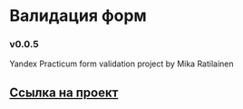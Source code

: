 # Валидация форм

### v0.0.5

Yandex Practicum form validation project by Mika Ratilainen

## [Ссылка на проект](https://mikaratilainen.github.io/form-validation/)
